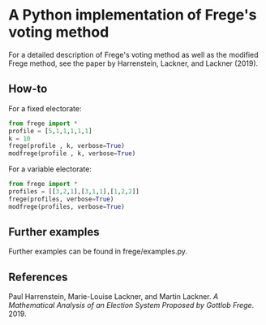 # A Python implementation of Frege's voting method

For a detailed description of Frege's voting method as well as the modified Frege method, see the paper by Harrenstein, Lackner, and Lackner (2019).

## How-to
For a fixed electorate:
```python
from frege import * 
profile = [5,1,1,1,1,1]
k = 10
frege(profile , k, verbose=True)
modfrege(profile , k, verbose=True)
```

For a variable electorate:
```python
from frege import * 
profiles = [[3,2,1],[3,1,1],[1,2,2]]
frege(profiles, verbose=True)
modfrege(profiles, verbose=True)
```

## Further examples

Further examples can be found in frege/examples.py.

## References

Paul Harrenstein, Marie-Louise Lackner, and Martin Lackner. *A Mathematical Analysis of an Election System Proposed by Gottlob Frege*. 2019.

